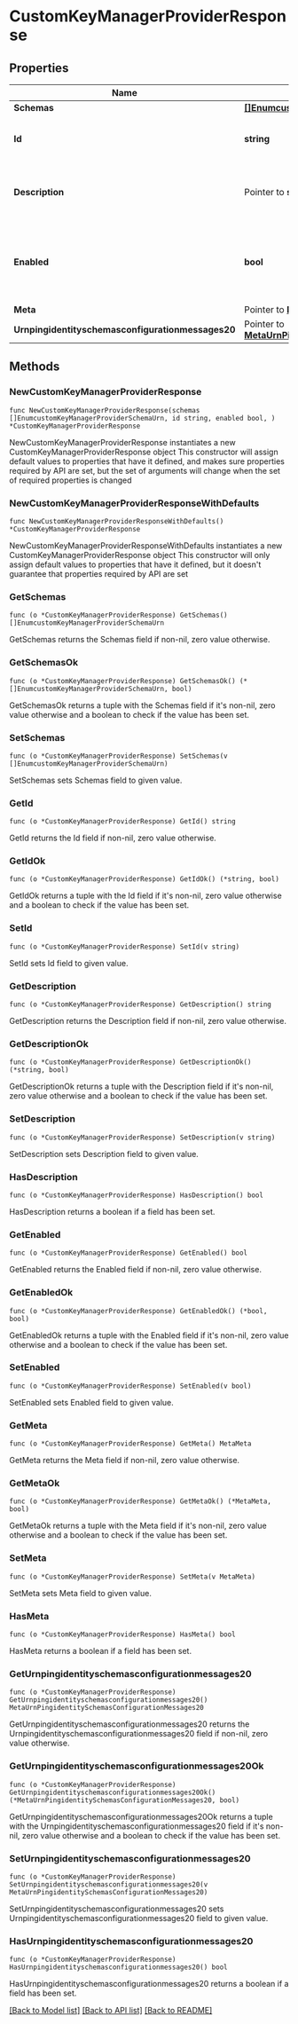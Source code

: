 # CustomKeyManagerProviderResponse

## Properties

Name | Type | Description | Notes
------------ | ------------- | ------------- | -------------
**Schemas** | [**[]EnumcustomKeyManagerProviderSchemaUrn**](EnumcustomKeyManagerProviderSchemaUrn.md) |  | 
**Id** | **string** | Name of the Key Manager Provider | 
**Description** | Pointer to **string** | A description for this Key Manager Provider | [optional] 
**Enabled** | **bool** | Indicates whether the Key Manager Provider is enabled for use. | 
**Meta** | Pointer to [**MetaMeta**](MetaMeta.md) |  | [optional] 
**Urnpingidentityschemasconfigurationmessages20** | Pointer to [**MetaUrnPingidentitySchemasConfigurationMessages20**](MetaUrnPingidentitySchemasConfigurationMessages20.md) |  | [optional] 

## Methods

### NewCustomKeyManagerProviderResponse

`func NewCustomKeyManagerProviderResponse(schemas []EnumcustomKeyManagerProviderSchemaUrn, id string, enabled bool, ) *CustomKeyManagerProviderResponse`

NewCustomKeyManagerProviderResponse instantiates a new CustomKeyManagerProviderResponse object
This constructor will assign default values to properties that have it defined,
and makes sure properties required by API are set, but the set of arguments
will change when the set of required properties is changed

### NewCustomKeyManagerProviderResponseWithDefaults

`func NewCustomKeyManagerProviderResponseWithDefaults() *CustomKeyManagerProviderResponse`

NewCustomKeyManagerProviderResponseWithDefaults instantiates a new CustomKeyManagerProviderResponse object
This constructor will only assign default values to properties that have it defined,
but it doesn't guarantee that properties required by API are set

### GetSchemas

`func (o *CustomKeyManagerProviderResponse) GetSchemas() []EnumcustomKeyManagerProviderSchemaUrn`

GetSchemas returns the Schemas field if non-nil, zero value otherwise.

### GetSchemasOk

`func (o *CustomKeyManagerProviderResponse) GetSchemasOk() (*[]EnumcustomKeyManagerProviderSchemaUrn, bool)`

GetSchemasOk returns a tuple with the Schemas field if it's non-nil, zero value otherwise
and a boolean to check if the value has been set.

### SetSchemas

`func (o *CustomKeyManagerProviderResponse) SetSchemas(v []EnumcustomKeyManagerProviderSchemaUrn)`

SetSchemas sets Schemas field to given value.


### GetId

`func (o *CustomKeyManagerProviderResponse) GetId() string`

GetId returns the Id field if non-nil, zero value otherwise.

### GetIdOk

`func (o *CustomKeyManagerProviderResponse) GetIdOk() (*string, bool)`

GetIdOk returns a tuple with the Id field if it's non-nil, zero value otherwise
and a boolean to check if the value has been set.

### SetId

`func (o *CustomKeyManagerProviderResponse) SetId(v string)`

SetId sets Id field to given value.


### GetDescription

`func (o *CustomKeyManagerProviderResponse) GetDescription() string`

GetDescription returns the Description field if non-nil, zero value otherwise.

### GetDescriptionOk

`func (o *CustomKeyManagerProviderResponse) GetDescriptionOk() (*string, bool)`

GetDescriptionOk returns a tuple with the Description field if it's non-nil, zero value otherwise
and a boolean to check if the value has been set.

### SetDescription

`func (o *CustomKeyManagerProviderResponse) SetDescription(v string)`

SetDescription sets Description field to given value.

### HasDescription

`func (o *CustomKeyManagerProviderResponse) HasDescription() bool`

HasDescription returns a boolean if a field has been set.

### GetEnabled

`func (o *CustomKeyManagerProviderResponse) GetEnabled() bool`

GetEnabled returns the Enabled field if non-nil, zero value otherwise.

### GetEnabledOk

`func (o *CustomKeyManagerProviderResponse) GetEnabledOk() (*bool, bool)`

GetEnabledOk returns a tuple with the Enabled field if it's non-nil, zero value otherwise
and a boolean to check if the value has been set.

### SetEnabled

`func (o *CustomKeyManagerProviderResponse) SetEnabled(v bool)`

SetEnabled sets Enabled field to given value.


### GetMeta

`func (o *CustomKeyManagerProviderResponse) GetMeta() MetaMeta`

GetMeta returns the Meta field if non-nil, zero value otherwise.

### GetMetaOk

`func (o *CustomKeyManagerProviderResponse) GetMetaOk() (*MetaMeta, bool)`

GetMetaOk returns a tuple with the Meta field if it's non-nil, zero value otherwise
and a boolean to check if the value has been set.

### SetMeta

`func (o *CustomKeyManagerProviderResponse) SetMeta(v MetaMeta)`

SetMeta sets Meta field to given value.

### HasMeta

`func (o *CustomKeyManagerProviderResponse) HasMeta() bool`

HasMeta returns a boolean if a field has been set.

### GetUrnpingidentityschemasconfigurationmessages20

`func (o *CustomKeyManagerProviderResponse) GetUrnpingidentityschemasconfigurationmessages20() MetaUrnPingidentitySchemasConfigurationMessages20`

GetUrnpingidentityschemasconfigurationmessages20 returns the Urnpingidentityschemasconfigurationmessages20 field if non-nil, zero value otherwise.

### GetUrnpingidentityschemasconfigurationmessages20Ok

`func (o *CustomKeyManagerProviderResponse) GetUrnpingidentityschemasconfigurationmessages20Ok() (*MetaUrnPingidentitySchemasConfigurationMessages20, bool)`

GetUrnpingidentityschemasconfigurationmessages20Ok returns a tuple with the Urnpingidentityschemasconfigurationmessages20 field if it's non-nil, zero value otherwise
and a boolean to check if the value has been set.

### SetUrnpingidentityschemasconfigurationmessages20

`func (o *CustomKeyManagerProviderResponse) SetUrnpingidentityschemasconfigurationmessages20(v MetaUrnPingidentitySchemasConfigurationMessages20)`

SetUrnpingidentityschemasconfigurationmessages20 sets Urnpingidentityschemasconfigurationmessages20 field to given value.

### HasUrnpingidentityschemasconfigurationmessages20

`func (o *CustomKeyManagerProviderResponse) HasUrnpingidentityschemasconfigurationmessages20() bool`

HasUrnpingidentityschemasconfigurationmessages20 returns a boolean if a field has been set.


[[Back to Model list]](../README.md#documentation-for-models) [[Back to API list]](../README.md#documentation-for-api-endpoints) [[Back to README]](../README.md)


